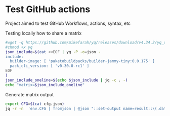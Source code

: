 # Test GitHub actions

Project aimed to test GitHub Workflows, actions, syntax, etc

Testing locally how to share a matrix
```bash
#wget -q https://github.com/mikefarah/yq/releases/download/v4.34.2/yq_darwin_arm64 -O yq
#chmod +x yq
json_include=$(cat <<EOF | yq -P -o=json -
include:
  builder-image: [ 'paketobuildpacks/builder-jammy-tiny:0.0.175' ]
  pack_cli_version: [ 'v0.30.0-rc1' ]
EOF
)
json_include_oneline=$(echo $json_include | jq -c . -)
echo "matrix=$json_include_oneline"
```

Generate matrix output
```bash
export CFG=$(cat cfg.json)
jq -r -n  'env.CFG | fromjson | @json "::set-output name=result::\(.data)"'
```

